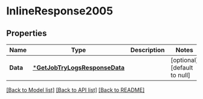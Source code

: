 # InlineResponse2005

## Properties
Name | Type | Description | Notes
------------ | ------------- | ------------- | -------------
**Data** | [***GetJobTryLogsResponseData**](getJobTryLogsResponse_data.md) |  | [optional] [default to null]

[[Back to Model list]](../README.md#documentation-for-models) [[Back to API list]](../README.md#documentation-for-api-endpoints) [[Back to README]](../README.md)

